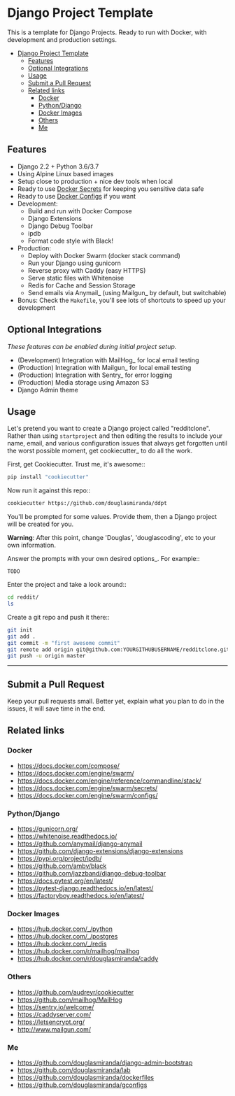 # Django Project Template

This is a template for Django Projects. Ready to run with Docker, with development and production settings.

- [Django Project Template](#django-project-template)
  - [Features](#features)
  - [Optional Integrations](#optional-integrations)
  - [Usage](#usage)
  - [Submit a Pull Request](#submit-a-pull-request)
  - [Related links](#related-links)
    - [Docker](#docker)
    - [Python/Django](#pythondjango)
    - [Docker Images](#docker-images)
    - [Others](#others)
    - [Me](#me)

## Features

* Django 2.2 + Python 3.6/3.7
* Using Alpine Linux based images
* Setup close to production + nice dev tools when local
* Ready to use [Docker Secrets](https://docs.docker.com/engine/swarm/secrets/) for keeping you sensitive data safe
* Ready to use [Docker Configs](https://docs.docker.com/engine/swarm/configs/) if you want
* Development:
  * Build and run with Docker Compose
  * Django Extensions
  * Django Debug Toolbar
  * ipdb
  * Format code style with Black!
* Production:
  * Deploy with Docker Swarm (docker stack command)
  * Run your Django using gunicorn
  * Reverse proxy with Caddy (easy HTTPS)
  * Serve static files with Whitenoise
  * Redis for Cache and Session Storage
  * Send emails via Anymail_ (using Mailgun_ by default, but switchable)
* Bonus: Check the `Makefile`, you'll see lots of shortcuts to speed up your development

## Optional Integrations

*These features can be enabled during initial project setup.*

* (Development) Integration with MailHog_ for local email testing
* (Production) Integration with Mailgun_ for local email testing
* (Production) Integration with Sentry_ for error logging
* (Production) Media storage using Amazon S3
* Django Admin theme


## Usage

Let's pretend you want to create a Django project called "redditclone". Rather than using `startproject`
and then editing the results to include your name, email, and various configuration issues that always get forgotten until the worst possible moment, get cookiecutter_ to do all the work.

First, get Cookiecutter. Trust me, it's awesome::

```bash
pip install "cookiecutter"
```

Now run it against this repo::

```bash
cookiecutter https://github.com/douglasmiranda/ddpt
```

You'll be prompted for some values. Provide them, then a Django project will be created for you.

**Warning**: After this point, change 'Douglas', 'douglascoding', etc to your own information.

Answer the prompts with your own desired options_. For example::

    TODO

Enter the project and take a look around::

```bash
cd reddit/
ls
```

Create a git repo and push it there::

```bash
git init
git add .
git commit -m "first awesome commit"
git remote add origin git@github.com:YOURGITHUBUSERNAME/redditclone.git
git push -u origin master
```

---

## Submit a Pull Request

Keep your pull requests small. Better yet, explain what you plan to do in the issues, it will save time in the end.

## Related links

### Docker

- https://docs.docker.com/compose/
- https://docs.docker.com/engine/swarm/
- https://docs.docker.com/engine/reference/commandline/stack/
- https://docs.docker.com/engine/swarm/secrets/
- https://docs.docker.com/engine/swarm/configs/


### Python/Django

- https://gunicorn.org/
- https://whitenoise.readthedocs.io/
- https://github.com/anymail/django-anymail
- https://github.com/django-extensions/django-extensions
- https://pypi.org/project/ipdb/
- https://github.com/ambv/black
- https://github.com/jazzband/django-debug-toolbar
- https://docs.pytest.org/en/latest/
- https://pytest-django.readthedocs.io/en/latest/
- https://factoryboy.readthedocs.io/en/latest/

### Docker Images

- https://hub.docker.com/_/python
- https://hub.docker.com/_/postgres
- https://hub.docker.com/_/redis
- https://hub.docker.com/r/mailhog/mailhog
- https://hub.docker.com/r/douglasmiranda/caddy

### Others

- https://github.com/audreyr/cookiecutter
- https://github.com/mailhog/MailHog
- https://sentry.io/welcome/
- https://caddyserver.com/
- https://letsencrypt.org/
- http://www.mailgun.com/

### Me

- https://github.com/douglasmiranda/django-admin-bootstrap
- https://github.com/douglasmiranda/lab
- https://github.com/douglasmiranda/dockerfiles
- https://github.com/douglasmiranda/gconfigs
